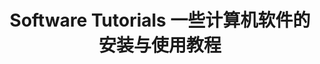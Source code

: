 ---
title: "Software Tutorials 一些计算机软件的安装与使用教程"
description: "How To Install or Use ?"
hidemeat: true #隐藏作者元信息
---